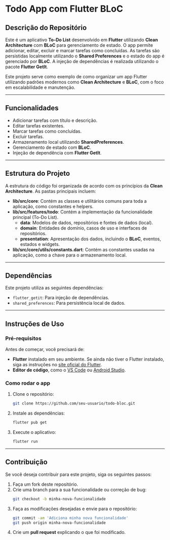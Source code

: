 # Todo App com Flutter BLoC

## Descrição do Repositório

Este é um aplicativo **To-Do List** desenvolvido em **Flutter** utilizando **Clean Architecture** com **BLoC** para gerenciamento de estado. O app permite adicionar, editar, excluir e marcar tarefas como concluídas. As tarefas são persistidas localmente utilizando o **Shared Preferences** e o estado do app é gerenciado por **BLoC**. A injeção de dependências é realizada utilizando o pacote **Flutter GetIt**.

Este projeto serve como exemplo de como organizar um app Flutter utilizando padrões modernos como **Clean Architecture** e **BLoC**, com o foco em escalabilidade e manutenção.

---

## Funcionalidades

- Adicionar tarefas com título e descrição.
- Editar tarefas existentes.
- Marcar tarefas como concluídas.
- Excluir tarefas.
- Armazenamento local utilizando **SharedPreferences**.
- Gerenciamento de estado com **BLoC**.
- Injeção de dependência com **Flutter GetIt**.

---

## Estrutura do Projeto

A estrutura do código foi organizada de acordo com os princípios da **Clean Architecture**. As pastas principais incluem:

- **lib/src/core**: Contém as classes e utilitários comuns para toda a aplicação, como constantes e helpers.
- **lib/src/features/todo**: Contém a implementação da funcionalidade principal (To-Do List).
  - **data**: Modelos de dados, repositórios e fontes de dados (local).
  - **domain**: Entidades de domínio, casos de uso e interfaces de repositórios.
  - **presentation**: Apresentação dos dados, incluindo o **BLoC**, eventos, estados e widgets.
- **lib/src/core/utils/constants.dart**: Contém as constantes usadas na aplicação, como a chave para o armazenamento local.

---

## Dependências

Este projeto utiliza as seguintes dependências:

- `flutter_getit`: Para injeção de dependências.
- `shared_preferences`: Para persistência local de dados.

---

## Instruções de Uso

### Pré-requisitos

Antes de começar, você precisará de:

- **Flutter** instalado em seu ambiente. Se ainda não tiver o Flutter instalado, siga as instruções no [site oficial do Flutter](https://flutter.dev/docs/get-started/install).
- **Editor de código**, como o [VS Code](https://code.visualstudio.com/) ou [Android Studio](https://developer.android.com/studio).

### Como rodar o app

1. Clone o repositório:

   ```bash
   git clone https://github.com/seu-usuario/todo-bloc.git
   ```

2. Instale as dependências:

   ```bash
   flutter pub get
   ```

3. Execute o aplicativo:

   ```bash
   flutter run
   ```

---

## Contribuição

Se você deseja contribuir para este projeto, siga os seguintes passos:

1. Faça um fork deste repositório.
2. Crie uma branch para a sua funcionalidade ou correção de bug:
   ```bash
   git checkout -b minha-nova-funcionalidade
   ```
3. Faça as modificações desejadas e envie para o repositório:
   ```bash
   git commit -am 'Adiciona minha nova funcionalidade'
   git push origin minha-nova-funcionalidade
   ```
4. Crie um **pull request** explicando o que foi modificado.
